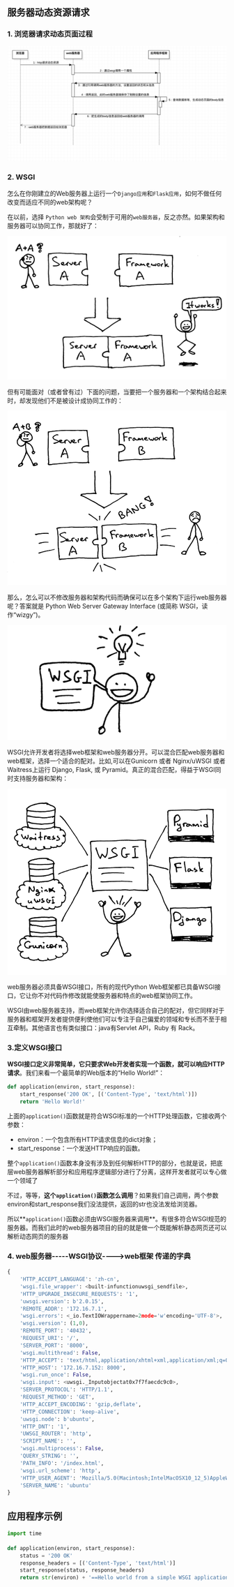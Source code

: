 ## 服务器动态资源请求



### 1. 浏览器请求动态页面过程

![img](https://raw.githubusercontent.com/codecodeabc/Note-len/main/img/20210902144807.png)

### 2. WSGI

怎么在你刚建立的Web服务器上运行一个`Django应用`和`Flask应用`，如何不做任何改变而适应不同的web架构呢？

在以前，选择 `Python web 架构`会受制于可用的`web服务器`，反之亦然。如果架构和服务器可以协同工作，那就好了：

![img](https://raw.githubusercontent.com/codecodeabc/Note-len/main/img/20210902144825.png)

但有可能面对（或者曾有过）下面的问题，当要把一个服务器和一个架构结合起来时，却发现他们不是被设计成协同工作的：

![img](https://raw.githubusercontent.com/codecodeabc/Note-len/main/img/20210902144833.png)

那么，怎么可以不修改服务器和架构代码而确保可以在多个架构下运行web服务器呢？答案就是 Python Web Server Gateway Interface (或简称 WSGI，读作“wizgy”)。

![img](https://raw.githubusercontent.com/codecodeabc/Note-len/main/img/20210902144846.png)

WSGI允许开发者将选择web框架和web服务器分开。可以混合匹配web服务器和web框架，选择一个适合的配对。比如,可以在Gunicorn 或者 Nginx/uWSGI 或者 Waitress上运行 Django, Flask, 或 Pyramid。真正的混合匹配，得益于WSGI同时支持服务器和架构：

![img](https://raw.githubusercontent.com/codecodeabc/Note-len/main/img/20210902144856.png)

web服务器必须具备WSGI接口，所有的现代Python Web框架都已具备WSGI接口，它让你不对代码作修改就能使服务器和特点的web框架协同工作。

WSGI由web服务器支持，而web框架允许你选择适合自己的配对，但它同样对于服务器和框架开发者提供便利使他们可以专注于自己偏爱的领域和专长而不至于相互牵制。其他语言也有类似接口：java有Servlet API，Ruby 有 Rack。

### 3.定义WSGI接口

**WSGI接口定义非常简单，它只要求Web开发者实现一个函数，就可以响应HTTP请求**。我们来看一个最简单的Web版本的“Hello World!”：

```python
def application(environ, start_response):
    start_response('200 OK', [('Content-Type', 'text/html')])
    return 'Hello World!'
```

上面的`application()`函数就是符合WSGI标准的一个HTTP处理函数，它接收两个参数：

- environ：一个包含所有HTTP请求信息的dict对象；
- start_response：一个发送HTTP响应的函数。

整个`application()`函数本身没有涉及到任何解析HTTP的部分，也就是说，把底层web服务器解析部分和应用程序逻辑部分进行了分离，这样开发者就可以专心做一个领域了

不过，等等，**这个`application()`函数怎么调用**？如果我们自己调用，两个参数environ和start_response我们没法提供，返回的str也没法发给浏览器。

所以**`application()`函数必须由WSGI服务器来调用**。有很多符合WSGI规范的服务器。而我们此时的web服务器项目的目的就是做一个既能解析静态网页还可以解析动态网页的服务器

### 4. web服务器-----WSGI协议---->web框架 传递的字典

```python
{
    'HTTP_ACCEPT_LANGUAGE': 'zh-cn',
    'wsgi.file_wrapper': <built-infunctionuwsgi_sendfile>,
    'HTTP_UPGRADE_INSECURE_REQUESTS': '1',
    'uwsgi.version': b'2.0.15',
    'REMOTE_ADDR': '172.16.7.1',
    'wsgi.errors': <_io.TextIOWrappername=2mode='w'encoding='UTF-8'>,
    'wsgi.version': (1,0),
    'REMOTE_PORT': '40432',
    'REQUEST_URI': '/',
    'SERVER_PORT': '8000',
    'wsgi.multithread': False,
    'HTTP_ACCEPT': 'text/html,application/xhtml+xml,application/xml;q=0.9,*/*;q=0.8',
    'HTTP_HOST': '172.16.7.152: 8000',
    'wsgi.run_once': False,
    'wsgi.input': <uwsgi._Inputobjectat0x7f7faecdc9c0>,
    'SERVER_PROTOCOL': 'HTTP/1.1',
    'REQUEST_METHOD': 'GET',
    'HTTP_ACCEPT_ENCODING': 'gzip,deflate',
    'HTTP_CONNECTION': 'keep-alive',
    'uwsgi.node': b'ubuntu',
    'HTTP_DNT': '1',
    'UWSGI_ROUTER': 'http',
    'SCRIPT_NAME': '',
    'wsgi.multiprocess': False,
    'QUERY_STRING': '',
    'PATH_INFO': '/index.html',
    'wsgi.url_scheme': 'http',
    'HTTP_USER_AGENT': 'Mozilla/5.0(Macintosh;IntelMacOSX10_12_5)AppleWebKit/603.2.4(KHTML,likeGecko)Version/10.1.1Safari/603.2.4',
    'SERVER_NAME': 'ubuntu'
}
```



## 应用程序示例

```python
import time

def application(environ, start_response):
    status = '200 OK'
    response_headers = [('Content-Type', 'text/html')]
    start_response(status, response_headers)
    return str(environ) + '==Hello world from a simple WSGI application!--->%s\n' % time.ctime()
```